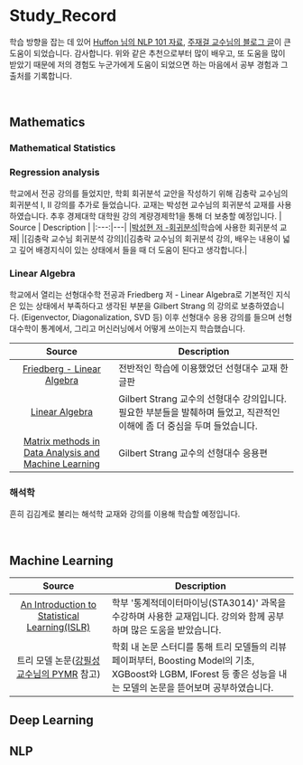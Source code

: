 # Study_Record
학습 방향을 잡는 데 있어 [Huffon 님의 NLP 101 자료](https://github.com/Huffon/NLP101/blob/master/README_KR.md), [주재걸 교수님의 블로그 글](https://blog.naver.com/joyfull1/221004891456)이 큰 도움이 되었습니다. 감사합니다.
위와 같은 추천으로부터 많이 배우고, 또 도움을 많이 받았기 때문에 저의 경험도 누군가에게 도움이 되었으면 하는 마음에서 공부 경험과 그 출처를 기록합니다. 

<br/>

## Mathematics
### Mathematical Statistics 

### Regression analysis
학교에서 전공 강의를 들었지만, 학회 회귀분석 교안을 작성하기 위해 김충락 교수님의 회귀분석 I, II 강의를 추가로 들었습니다. 교재는 박성현 교수님의 회귀분석 교재를 사용하였습니다. 추후 경제대학 대학원 강의 계량경제학1을 통해 더 보충할 예정입니다.
| Source | Description |
|:---:|---|
|[박성현 저 -회귀분석](https://product.kyobobook.co.kr/detail/S000001256368)|학습에 사용한 회귀분석 교재|
|[김충락 교수님 회귀분석 강의](|김충락 교수님의 회귀분석 강의, 배우는 내용이 넓고 깊어 배경지식이 있는 상태에서 들을 때 더 도움이 된다고 생각합니다.|
### Linear Algebra
학교에서 열리는 선형대수학 전공과 Friedberg 저 - Linear Algebra로 기본적인 지식은 있는 상태에서 부족하다고 생각된 부분을 Gilbert Strang 의 강의로 보충하였습니다. (Eigenvector, Diagonalization, SVD 등)
이후 선형대수 응용 강의를 들으며 선형대수학이 통계에서, 그리고 머신러닝에서 어떻게 쓰이는지 학습했습니다.

| Source | Description |
|:---:|---|
| [Friedberg - Linear Algebra](https://product.kyobobook.co.kr/detail/S000001743767) | 전반적인 학습에 이용했었던 선형대수 교재 한글판 |
| [Linear Algebra](https://www.youtube.com/watch?v=ZK3O402wf1c&list=PLE7DDD91010BC51F8) | Gilbert Strang 교수의 선형대수 강의입니다. 필요한 부분들을 발췌하며 들었고, 직관적인 이해에 좀 더 중심을 두며 들었습니다. |
| [Matrix methods in Data Analysis and Machine Learning](https://www.youtube.com/watch?v=Cx5Z-OslNWE&list=PLUl4u3cNGP63oMNUHXqIUcrkS2PivhN3k) | Gilbert Strang 교수의 선형대수 응용편 |


### 해석학
흔히 김김계로 불리는 해석학 교재와 강의를 이용해 학습할 예정입니다.

<br/>

## Machine Learning
| Source | Description |
|:---:|---|
| [An Introduction to Statistical Learning(ISLR)](https://static1.squarespace.com/static/5ff2adbe3fe4fe33db902812/t/6009dd9fa7bc363aa822d2c7/1611259312432/ISLR+Seventh+Printing.pdf) | 학부 '통계적데이터마이닝(STA3014)' 과목을 수강하며 사용한 교재입니다. 강의와 함께 공부하며 많은 도움을 받았습니다. |
| 트리 모델 논문([강필성 교수님의 PYMR](https://sustaining-starflower-aff.notion.site/c3b3474d18ef4304b23ea360367a5137?v=5d763ad5773f44eb950f49de7d7671bd) 참고) | 학회 내 논문 스터디를 통해 트리 모델들의 리뷰 페이퍼부터, Boosting Model의 기초, XGBoost와 LGBM, IForest 등 좋은 성능을 내는 모델의 논문을 뜯어보며 공부하였습니다. |

## Deep Learning

## NLP





